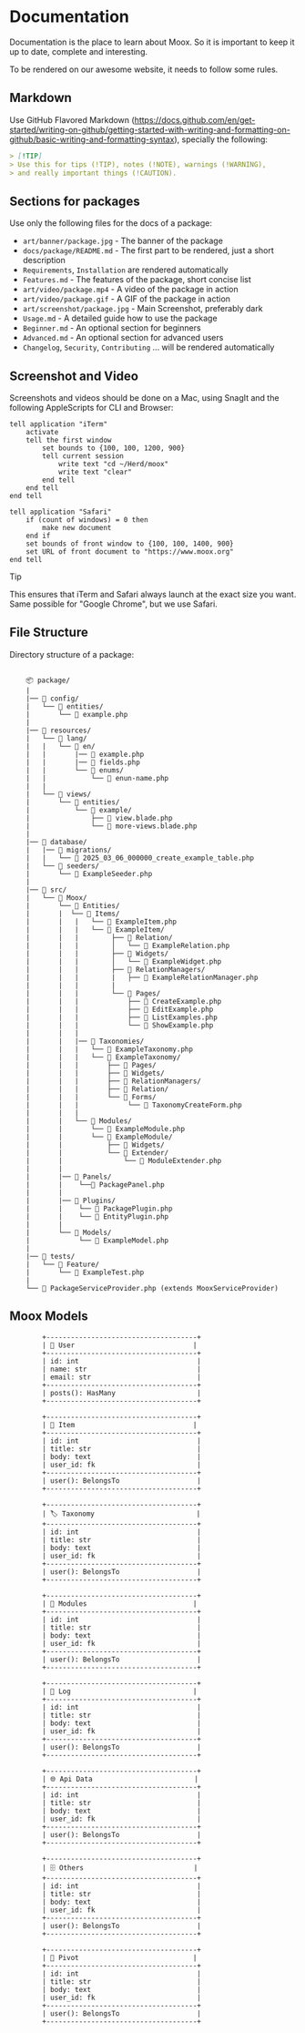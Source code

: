# Documentation

Documentation is the place to learn about Moox. So it is important to keep it up to date, complete and interesting.

To be rendered on our awesome website, it needs to follow some rules.

## Markdown

Use GitHub Flavored Markdown (https://docs.github.com/en/get-started/writing-on-github/getting-started-with-writing-and-formatting-on-github/basic-writing-and-formatting-syntax), specially the following:

```markdown
> [!TIP]
> Use this for tips (!TIP), notes (!NOTE), warnings (!WARNING),
> and really important things (!CAUTION).
```

## Sections for packages

Use only the following files for the docs of a package:

-   `art/banner/package.jpg` - The banner of the package
-   `docs/package/README.md` - The first part to be rendered, just a short description
-   `Requirements`, `Installation` are rendered automatically
-   `Features.md` - The features of the package, short concise list
-   `art/video/package.mp4` - A video of the package in action
-   `art/video/package.gif` - A GIF of the package in action
-   `art/screenshot/package.jpg` - Main Screenshot, preferably dark
-   `Usage.md` - A detailed guide how to use the package
-   `Beginner.md` - An optional section for beginners
-   `Advanced.md` - An optional section for advanced users
-   `Changelog`, `Security`, `Contributing` ... will be rendered automatically

## Screenshot and Video

Screenshots and videos should be done on a Mac, using SnagIt and the following AppleScripts for CLI and Browser:

```applescript
tell application "iTerm"
	activate
	tell the first window
		set bounds to {100, 100, 1200, 900}
		tell current session
			write text "cd ~/Herd/moox"
			write text "clear"
		end tell
	end tell
end tell
```

```applescript
tell application "Safari"
	if (count of windows) = 0 then
		make new document
	end if
	set bounds of front window to {100, 100, 1400, 900}
    set URL of front document to "https://www.moox.org"
end tell
```

> [!TIP]
> This ensures that iTerm and Safari always launch at the exact size you want.
> Same possible for "Google Chrome", but we use Safari.

## File Structure

Directory structure of a package:

```plaintext

    📦 package/
    |
    |── 📂 config/
    |   └── 📂 entities/
    |       └── 📜 example.php
    |
    |── 📂 resources/
    |   └── 📂 lang/
    |   |   └── 📂 en/
    |   |       |── 📜 example.php
    |   |       |── 📜 fields.php
    |   |       └── 📂 enums/
    |   |           └── 📜 enun-name.php
    |   |
    |   └── 📂 views/
    |       └── 📂 entities/
    |           └── 📂 example/
    |               ├── 📜 view.blade.php
    |               └── 📜 more-views.blade.php
    |
    |── 📂 database/
    |   |── 📂 migrations/
    |   |   └── 📜 2025_03_06_000000_create_example_table.php
    |   └── 📂 seeders/
    |       └── 📜 ExampleSeeder.php
    |
    |── 📂 src/
    |   └── 📂 Moox/
    |       └── 📂 Entities/
    |       |  └── 📂 Items/
    |       |   |   └── 📜 ExampleItem.php
    |       |   |   └── 📂 ExampleItem/
    |       |   |        ├── 📂 Relation/
    |       |   |        │   └── 📜 ExampleRelation.php
    |       |   |        ├── 📂 Widgets/
    |       |   |        │   └── 📜 ExampleWidget.php
    |       |   |        ├── 📂 RelationManagers/
    |       |   |        |   ├── 📜 ExampleRelationManager.php
    |       |   |        |
    |       |   |        └── 📂 Pages/
    |       |   |            ├── 📜 CreateExample.php
    |       |   |            ├── 📜 EditExample.php
    |       |   |            ├── 📜 ListExamples.php
    |       |   |            └── 📜 ShowExample.php
    |       |   |
    |       |   |── 📂 Taxonomies/
    |       |   |   └── 📜 ExampleTaxonomy.php
    |       |   |   └── 📂 ExampleTaxonomy/
    |       |   |       ├── 📂 Pages/
    |       |   |       ├── 📂 Widgets/
    |       |   |       ├── 📂 RelationManagers/
    |       |   |       ├── 📂 Relation/
    |       |   |       └── 📂 Forms/
    |       |   |            └── 📜 TaxonomyCreateForm.php
    |       |   |
    |       |   └── 📂 Modules/
    |       |       └── 📜 ExampleModule.php
    |       |       └── 📂 ExampleModule/
    |       |           ├── 📂 Widgets/
    |       |           └── 📂 Extender/
    |       |               └── 📜 ModuleExtender.php
    |       |
    |       |── 📂 Panels/
    |       |    └──📜 PackagePanel.php
    |       |
    |       |── 📂 Plugins/
    |       |    └── 📜 PackagePlugin.php
    |       |    └── 📜 EntityPlugin.php
    |       |
    |       └── 📂 Models/
    |            └── 📜 ExampleModel.php
    |
    |── 📂 tests/
    |   └── 📂 Feature/
    |       └── 📜 ExampleTest.php
    |
    └── 📜 PackageServiceProvider.php (extends MooxServiceProvider)

```

## Moox Models

```plaintext
        +-------------------------------------+
        | 🧑 User                             |
        +-------------------------------------+
        | id: int                             |
        | name: str                           |
        | email: str                          |
        +-------------------------------------+
        | posts(): HasMany                    |
        +-------------------------------------+

        +-------------------------------------+
        | 📝 Item                             |
        +-------------------------------------+
        | id: int                             |
        | title: str                          |
        | body: text                          |
        | user_id: fk                         |
        +-------------------------------------+
        | user(): BelongsTo                   |
        +-------------------------------------+

        +-------------------------------------+
        | 🏷️ Taxonomy                         |
        +-------------------------------------+
        | id: int                             |
        | title: str                          |
        | body: text                          |
        | user_id: fk                         |
        +-------------------------------------+
        | user(): BelongsTo                   |
        +-------------------------------------+

        +-------------------------------------+
        | 🧩 Modules                          |
        +-------------------------------------+
        | id: int                             |
        | title: str                          |
        | body: text                          |
        | user_id: fk                         |
        +-------------------------------------+
        | user(): BelongsTo                   |
        +-------------------------------------+

        +-------------------------------------+
        | 📜 Log                              |
        +-------------------------------------+
        | id: int                             |
        | title: str                          |
        | body: text                          |
        | user_id: fk                         |
        +-------------------------------------+
        | user(): BelongsTo                   |
        +-------------------------------------+

        +-------------------------------------+
        | 🌐 Api Data                         |
        +-------------------------------------+
        | id: int                             |
        | title: str                          |
        | body: text                          |
        | user_id: fk                         |
        +-------------------------------------+
        | user(): BelongsTo                   |
        +-------------------------------------+

        +-------------------------------------+
        | 🗄️ Others                           |
        +-------------------------------------+
        | id: int                             |
        | title: str                          |
        | body: text                          |
        | user_id: fk                         |
        +-------------------------------------+
        | user(): BelongsTo                   |
        +-------------------------------------+

        +-------------------------------------+
        | 🔄 Pivot                            |
        +-------------------------------------+
        | id: int                             |
        | title: str                          |
        | body: text                          |
        | user_id: fk                         |
        +-------------------------------------+
        | user(): BelongsTo                   |
        +-------------------------------------+
```
